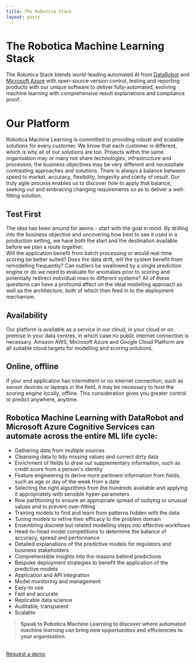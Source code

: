 ```yaml
---
title: The Robotica Stack
layout: posts
---
```


# The Robotica Machine Learning Stack
The Robotica Stack blends world-leading automated AI from [DataRobot](./what-is-datarobot) and [Microsoft Azure](./microsoft-cognitive-services) with open-source version control, testing and reporting products with our unique software to deliver fully-automated, evolving machine learning with comprehensive result explanations and compliance proof.

# Our Platform
Robotica Machine Learning is committed to providing robust and scalable solutions for every customer. We know that each customer is different, which is why all of our solutions are too. 
Projects within the same organisation may or many not share technologies, infrastructure and processes; the business objectives may be very different and necessitate contrasting approaches and solutions.  There is always a balance between speed to market, accuracy, flexibility, longevity and clarity of result.  Our truly agile process enables us to discover how to apply that balance, seeking out and embracing changing requirements so as to deliver a well-fitting solution.

## Test First
The idea has been around for aeons - start with the goal in mind.  By drilling into the business objective and uncovering how best to see it used in a production setting, we have both the start and the destination available before we plan a route together.  
Will the application benefit from batch processing or would real-time scoring be better suited?  Does the data drift, will the system benefit from remodelling frequently?  Can outliers be swallowed by a single prediction engine or do we need to evaluate for anomalies prior to scoring and potentially redirect individual rows to different systems?
All of these questions can have a profound affect on the ideal modelling approach as well as the architecture, both of which then feed in to the deployment mechanism.

## Availability
Our platform is available as a service in our cloud, in your cloud or on premise in your data centres, in which case no public internet connection is necessary.  Amazon AWS, Microsoft Azure and Google Cloud Platform are all suitable cloud targets for modelling and scoring solutions.

## Online, offline
If your end application has intermittent or no internet connection, such as sensor devices or laptops in the field, it may be necessary to host the scoring engine locally, offline.  This consideration gives you greater control to predict anywhere, anytime.

## Robotica Machine Learning with DataRobot and Microsoft Azure Cognitive Services can automate across the entire ML life cycle:
+ Gathering data from multiple sources
+ Cleansing data to tidy missing values and correct dirty data
+ Enrichment of fields to draw out supplementary information, such as credit score from a person's identity
+ Feature engineering to derive more pertinent information from fields, such as age or day of the week from a date
+ Selecting the right algorithms from the hundreds available and applying it appropriately with sensible hyper-parameters
+ Row partitioning to ensure an appropriate spread of outlying or unusual values and to prevent over-fitting
+ Training models to find and learn from patterns hidden with the data
+ Tuning models to refine their efficacy to the problem domain
+ Ensembling discrete but related modelling steps into effective workflows
+ Head-to-head model competitions to determine the balance of accuracy, spread and performance
+ Detailed explanations of the predictive models for regulators and business stakeholders
+ Comprehensible insights into the reasons behind predictions
+ Bespoke deployment strategies to benefit the application of the predictive models
+ Application and API integration
+ Model monitoring and management
+ Easy-to use
+ Fast and accurate
+ Replicable data science
+ Auditable, transparent
+ Scalable


>**Speak to Robotica Machine Learning to discover where automated machine learning can bring new opportunities and efficiencies to your organisation.**
<br />
<a href = '/contact' class = 'button'>Request a demo</a>
<br />
